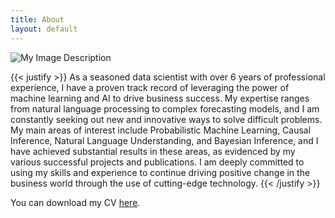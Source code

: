 ```yaml
---
title: About
layout: default
---
```



![My Image Description](/first_notebook_content/img.png)



{{< justify >}}
As a seasoned data scientist with over 6 years of professional experience, I have a proven track record of leveraging
the power of machine learning and AI to drive business success. My expertise ranges from natural language processing to
complex forecasting models, and I am constantly seeking out new and innovative ways to solve difficult problems.
My main areas of interest include Probabilistic Machine Learning, Causal Inference, Natural Language Understanding,
and Bayesian Inference, and I have achieved substantial results in these areas, as evidenced by my various successful
projects and publications. I am deeply committed to using my skills and experience to continue driving positive change
in the business world through the use of cutting-edge technology.
{{< /justify >}}

You can download my CV [here](/files/Ahmed_Altakrouri_Best_CV.pdf).
